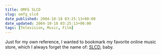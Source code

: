 ```yaml
---
title: OMFG SLCD
slug: omfg_slcd
date_published: 2004-10-18 03:25:13+00:00
date_updated: 2004-10-18 03:25:13+00:00
tags: [Television, Music, Film]
---
```

Just for my own reference, I wanted to bookmark my favorite online music store, which I always forget the name of: [SLCD](http://www.slcd.com/), baby.
